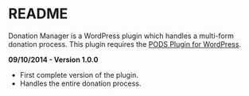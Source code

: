 # README

Donation Manager is a WordPress plugin which handles a multi-form donation process. This plugin requires the [PODS Plugin for WordPress](http://pods.io).

__09/10/2014 - Version 1.0.0__

- First complete version of the plugin.
- Handles the entire donation process.